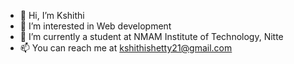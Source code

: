 - 👋 Hi, I’m Kshithi
- 👀 I’m interested in Web development 
- 🌱 I’m currently a student at NMAM Institute of Technology, Nitte
- 📫 You can reach me at kshithishetty21@gmail.com
